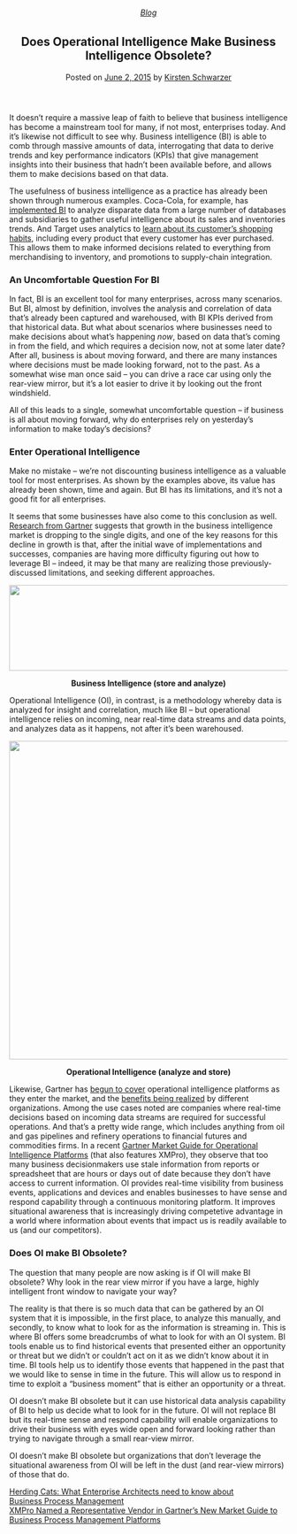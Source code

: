 
<article class="post-4156 post type-post status-publish format-standard has-post-thumbnail hentry category-blog tag-operational-intelligence tag-use-cases" id="post-4156">
<div class="article-inner">
<header class="entry-header">
<div class="entry-header-text entry-header-text-top text-center">
<h6 class="entry-category is-xsmall"><a href="https://xmpro.com/category/blog/" rel="category tag">Blog</a></h6><h1 class="entry-title">Does Operational Intelligence Make Business Intelligence Obsolete?</h1><div class="entry-divider is-divider small"></div>
<div class="entry-meta uppercase is-xsmall">
<span class="posted-on">Posted on <a href="https://xmpro.com/does-operational-intelligence-make-business-intelligence-obsolete/" rel="bookmark"><time class="entry-date published updated" datetime="2015-06-02T12:16:55+00:00">June 2, 2015</time></a></span> <span class="byline">by <span class="meta-author vcard"><a class="url fn n" href="https://xmpro.com/author/kschwarzer/">Kirsten Schwarzer</a></span></span> </div>
</div>
</header>
<div class="entry-content single-page">
<p>It doesn’t require a massive leap of faith to believe that business intelligence has become a mainstream tool for many, if not most, enterprises today. And it’s likewise not difficult to see why. Business intelligence (BI) is able to comb through massive amounts of data, interrogating that data to derive trends and key performance indicators (KPIs) that give management insights into their business that hadn’t been available before, and allows them to make decisions based on that data.</p>
<p>The usefulness of business intelligence as a practice has already been shown through numerous examples. Coca-Cola, for example, has <a href="http://searchbusinessanalytics.techtarget.com/tip/Coca-Cola-overcomes-challenges-to-seize-BI-opportunities" rel="noopener noreferrer" target="_blank">implemented BI</a> to analyze disparate data from a large number of databases and subsidiaries to gather useful intelligence about its sales and inventories trends. And Target uses analytics to <a href="http://www.nytimes.com/2012/02/19/magazine/shopping-habits.html?_r=0" rel="noopener noreferrer" target="_blank">learn about its customer’s shopping habits</a>, including every product that every customer has ever purchased. This allows them to make informed decisions related to everything from merchandising to inventory, and promotions to supply-chain integration.</p>
<h3>An Uncomfortable Question For BI</h3>
<p>In fact, BI is an excellent tool for many enterprises, across many scenarios. But BI, almost by definition, involves the analysis and correlation of data that’s already been captured and warehoused, with BI KPIs derived from that historical data. But what about scenarios where businesses need to make decisions about what’s happening <em>now</em>, based on data that’s coming in from the field, and which requires a decision now, not at some later date? After all, business is about moving forward, and there are many instances where decisions must be made looking forward, not to the past. As a somewhat wise man once said – you can drive a race car using only the rear-view mirror, but it’s a lot easier to drive it by looking out the front windshield.</p>
<p>All of this leads to a single, somewhat uncomfortable question – if business is all about moving forward, why do enterprises rely on yesterday’s information to make today’s decisions?</p>
<h3>Enter Operational Intelligence</h3>
<p>Make no mistake – we’re not discounting business intelligence as a valuable tool for most enterprises. As shown by the examples above, its value has already been shown, time and again. But BI has its limitations, and it’s not a good fit for all enterprises.</p>
<p>It seems that some businesses have also come to this conclusion as well. <a href="http://www.gartner.com/newsroom/id/2723717" rel="noopener noreferrer" target="_blank">Research from Gartner</a> suggests that growth in the business intelligence market is dropping to the single digits, and one of the key reasons for this decline in growth is that, after the initial wave of implementations and successes, companies are having more difficulty figuring out how to leverage BI – indeed, it may be that many are realizing those previously-discussed limitations, and seeking different approaches.</p>
<p style="text-align: center;"><img height="155" src="https://xmpro.com/wp-content/uploads/2015/06/Business-Intelligence-vs-Operational-Intelligence-1.png" width="791"/>
</p>
<p style="text-align: center;"><strong>Business Intelligence (store and analyze)</strong></p>
<p>Operational Intelligence (OI), in contrast, is a methodology whereby data is analyzed for insight and correlation, much like BI – but operational intelligence relies on incoming, near real-time data streams and data points, and analyzes data as it happens, not after it’s been warehoused.</p>
<p><img height="576" src="https://xmpro.com/wp-content/uploads/2015/06/Business-Intelligence-vs-Operational-Intelligence-2.png" width="600"/>
</p>
<p align="center" class="Body" style="text-align: center;"><strong><span lang="DA">Operational Intelligence (analyze and store)</span></strong></p>
<p>Likewise, Gartner has <a href="https://www.gartner.com/doc/2418415/commercial-operational-intelligence-platforms-coming" rel="noopener noreferrer" target="_blank">begun to cover</a> operational intelligence platforms as they enter the market, and the <a href="https://www.gartner.com/doc/3046119/lessons-successful-operational-intelligence-" rel="noopener noreferrer" target="_blank">benefits being realized</a> by different organizations. Among the use cases noted are companies where real-time decisions based on incoming data streams are required for successful operations. And that’s a pretty wide range, which includes anything from oil and gas pipelines and refinery operations to financial futures and commodities firms. In a recent <a href="https://www.gartner.com/doc/3063919/market-guide-operational-intelligence-platforms" rel="noopener noreferrer" target="_blank">Gartner Market Guide for Operational Intelligence Platforms</a> (that also features XMPro), they observe that too many business decisionmakers use stale information from reports or spreadsheet that are hours or days out of date because they don’t have access to current information. OI provides real-time visibility from business events, applications and devices and enables businesses to have sense and respond capability through a continuous monitoring platform. It improves situational awareness that is increasingly driving competetive advantage in a world where information about events that impact us is readily available to us (and our competitors).</p>
<h3>Does OI make BI Obsolete?</h3>
<p>The question that many people are now asking is if OI will make BI obsolete? Why look in the rear view mirror if you have a large, highly intelligent front window to navigate your way?</p>
<p>The reality is that there is so much data that can be gathered by an OI system that it is impossible, in the first place, to analyze this manually, and secondly, to know what to look for as the information is streaming in. This is where BI offers some breadcrumbs of what to look for with an OI system. BI tools enable us to find historical events that presented either an opportunity or threat but we didn’t or couldn’t act on it as we didn’t know about it in time. BI tools help us to identify those events that happened in the past that we would like to sense in time in the future. This will allow us to respond in time to exploit a “business moment” that is either an opportunity or a threat.</p>
<p>OI doesn’t make BI obsolete but it can use historical data analysis capability of BI to help us decide what to look for in the future. OI will not replace BI but its real-time sense and respond capability will enable organizations to drive their business with eyes wide open and forward looking rather than trying to navigate through a small rear-view mirror.</p>
<p>OI doesn’t make BI obsolete but organizations that don’t leverage the situational awareness from OI will be left in the dust (and rear-view mirrors) of those that do. </p>
<div class="blog-share text-center"><div class="is-divider medium"></div><div class="social-icons share-icons share-row relative"><a aria-label="Share on WhatsApp" class="icon button circle is-outline tooltip whatsapp show-for-medium" data-action="share/whatsapp/share" href="whatsapp://send?text=Does%20Operational%20Intelligence%20Make%20Business%20Intelligence%20Obsolete%3F - https://xmpro.com/does-operational-intelligence-make-business-intelligence-obsolete/" title="Share on WhatsApp"><i class="icon-whatsapp"></i></a><a aria-label="Share on Facebook" class="icon button circle is-outline tooltip facebook" data-label="Facebook" href="https://www.facebook.com/sharer.php?u=https://xmpro.com/does-operational-intelligence-make-business-intelligence-obsolete/" onclick="window.open(this.href,this.title,'width=500,height=500,top=300px,left=300px'); return false;" rel="noopener nofollow" target="_blank" title="Share on Facebook"><i class="icon-facebook"></i></a><a aria-label="Share on Twitter" class="icon button circle is-outline tooltip twitter" href="https://twitter.com/share?url=https://xmpro.com/does-operational-intelligence-make-business-intelligence-obsolete/" onclick="window.open(this.href,this.title,'width=500,height=500,top=300px,left=300px'); return false;" rel="noopener nofollow" target="_blank" title="Share on Twitter"><i class="icon-twitter"></i></a><a aria-label="Email to a Friend" class="icon button circle is-outline tooltip email" href="/cdn-cgi/l/email-protection#c1feb2b4a3aba4a2b5fc85aea4b2e4f3f18eb1a4b3a0b5a8aeafa0ade4f3f188afb5a4adada8a6a4afa2a4e4f3f18ca0aaa4e4f3f183b4b2a8afa4b2b2e4f3f188afb5a4adada8a6a4afa2a4e4f3f18ea3b2aeada4b5a4e4f287e7a3aea5b8fc82a9a4a2aae4f3f1b5a9a8b2e4f3f1aeb4b5e4f280e4f3f1a9b5b5b1b2e4f280e4f387e4f387b9acb1b3aeefa2aeace4f387a5aea4b2ecaeb1a4b3a0b5a8aeafa0adeca8afb5a4adada8a6a4afa2a4ecaca0aaa4eca3b4b2a8afa4b2b2eca8afb5a4adada8a6a4afa2a4ecaea3b2aeada4b5a4e4f387" rel="nofollow" title="Email to a Friend"><i class="icon-envelop"></i></a><a aria-label="Pin on Pinterest" class="icon button circle is-outline tooltip pinterest" href="https://pinterest.com/pin/create/button?url=https://xmpro.com/does-operational-intelligence-make-business-intelligence-obsolete/&amp;media=https://xmpro.com/wp-content/uploads/2015/06/OIvsBI_250.png&amp;description=Does%20Operational%20Intelligence%20Make%20Business%20Intelligence%20Obsolete%3F" onclick="window.open(this.href,this.title,'width=500,height=500,top=300px,left=300px'); return false;" rel="noopener nofollow" target="_blank" title="Pin on Pinterest"><i class="icon-pinterest"></i></a><a aria-label="Share on LinkedIn" class="icon button circle is-outline tooltip linkedin" href="https://www.linkedin.com/shareArticle?mini=true&amp;url=https://xmpro.com/does-operational-intelligence-make-business-intelligence-obsolete/&amp;title=Does%20Operational%20Intelligence%20Make%20Business%20Intelligence%20Obsolete%3F" onclick="window.open(this.href,this.title,'width=500,height=500,top=300px,left=300px'); return false;" rel="noopener nofollow" target="_blank" title="Share on LinkedIn"><i class="icon-linkedin"></i></a></div></div></div>
<nav class="navigation-post" id="nav-below" role="navigation">
<div class="flex-row next-prev-nav bt bb">
<div class="flex-col flex-grow nav-prev text-left">
<div class="nav-previous"><a href="https://xmpro.com/what-enterprise-architects-need-to-know-about-business-process-management/" rel="prev"><span class="hide-for-small"><i class="icon-angle-left"></i></span> Herding Cats: What Enterprise Architects need to know about Business Process Management</a></div>
</div>
<div class="flex-col flex-grow nav-next text-right">
<div class="nav-next"><a href="https://xmpro.com/xmpro-named-a-representative-vendor-in-gartners-new-market-guide-to-business-process-management-platforms/" rel="next">XMPro Named a Representative Vendor in Gartner’s New Market Guide to Business Process Management Platforms <span class="hide-for-small"><i class="icon-angle-right"></i></span></a></div> </div>
</div>
</nav>
</div>
</article>
<div class="comments-area" id="comments">
</div>
